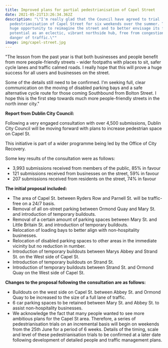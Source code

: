 ```yaml
---
title: Improved plans for partial pedestrianisation of Capel Street
date: 2021-05-21T13:26:34.362Z
description: "\"I'm really glad that the Council have agreed to trial
  pedestrianisation of Capel Street for six weekends over the summer. This is a
  huge opportunity to reimagine the street and to better envisage its full
  potential as an eclectic, vibrant northside hub, free from congestion and
  danger of traffic.\""
image: img/capel-street.jpg
---
```



"The lesson from the past year is that both businesses and people benefit from more people-friendly streets - wider footpaths with places to sit, safer cycle lanes and traffic calmed roads. I really hope that this will prove a huge success for all users and businesses on the street. 

Some of the details still need to be confirmed. I'm seeking full, clear communication on the moving of disabled parking bays and a safe alternative cycle route for those coming Southbound from Bolton Street. I hope this is the first step towards much more people-friendly streets in the north inner city." 

**Report from Dublin City Council:**

Following a very engaged consultation with over 4,500 submissions, Dublin City Council will be moving forward with plans to increase pedestrian space on Capel St. 

This initiative is part of a wider programme being led by the Office of City Recovery.

Some key results of the consultation were as follows:

* 3,993 submissions received from members of the public, 85% in favour
* 121 submissions received from businesses on the street, 59% in favour
* 207 submissions received from residents on the street, 74% in favour

**The initial proposal included:**

* The area of Capel St. between Ryders Row and Parnell St. will be traffic-free on a 24/7 basis.
* Removal of all on-street parking between Ormond Quay and Mary St. and introduction of temporary buildouts. 
* Removal of a certain amount of parking spaces between Mary St. and Little Britain St. and introduction of temporary buildouts. 
* Relocation of loading bays to better align with non-hospitality businesses. 
* Relocation of disabled parking spaces to other areas in the immediate vicinity but no reduction in number. 
* Introduction of temporary buildouts between Marys Abbey and Strand St. on the West side of Capel St. 
* Introduction of temporary buildouts on Strand St. 
* Introduction of temporary buildouts between Strand St. and Ormond Quay on the West side of Capel St. 

**Changes to the proposal following the consultation are as follows:**

* Buildouts on the west side on Capel St. between Abbey St. and Ormond Quay to be increased to the size of a full lane of traffic.
* 6 car parking spaces to be retained between Mary St. and Abbey St. to assist non-hospitality businesses.
* We acknowledge the fact that many people wanted to see more ambitious plans for the Capel St area. Therefore, a series of pedestrianisation trials on an incremental basis will begin on weekends from the 25th June for a period of 6 weeks. Details of the timing, scale and level of these pedestrianisation trials to be confirmed at a later date following development of detailed people and traffic management plans.